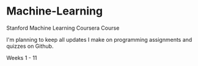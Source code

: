# Machine-Learning
Stanford Machine Learning Coursera Course

I'm planning to keep all updates I make on programming assignments and quizzes on Github.

Weeks 1 - 11

